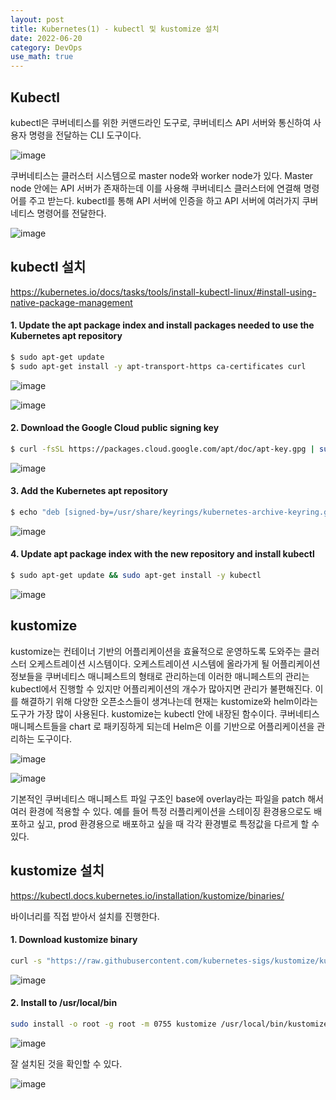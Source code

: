```yaml
---
layout: post
title: Kubernetes(1) - kubectl 및 kustomize 설치
date: 2022-06-20
category: DevOps
use_math: true
---
```


## Kubectl

kubectl은 쿠버네티스를 위한 커맨드라인 도구로, 쿠버네티스 API 서버와 통신하여 사용자 명령을 전달하는 CLI 도구이다. 

![image](https://user-images.githubusercontent.com/61526722/174466798-a48d15d2-7a13-47ca-bd9e-de7259de5fa0.png)

쿠버네티스는 클러스터 시스템으로 master node와 worker node가 있다. Master node 안에는 API 서버가 존재하는데 이를 사용해 쿠버네티스 클러스터에 연결해 명령어를 주고 받는다. kubectl를 통해 API 서버에 인증을 하고 API 서버에 여러가지 쿠버네티스 명령어를 전달한다. 

![image](https://user-images.githubusercontent.com/61526722/174466815-f0ca3e97-73db-4a2f-886f-a9b06276cae2.png)


## kubectl 설치

https://kubernetes.io/docs/tasks/tools/install-kubectl-linux/#install-using-native-package-management

#### 1. Update the apt package index and install packages needed to use the Kubernetes apt repository

```bash
$ sudo apt-get update
$ sudo apt-get install -y apt-transport-https ca-certificates curl
```

![image](https://user-images.githubusercontent.com/61526722/174466953-d0e4f2ee-bdc2-49e0-8c63-bd84f65105a3.png)

![image](https://user-images.githubusercontent.com/61526722/174467019-806a591a-e848-43c5-b081-02664986a519.png)


#### 2. Download the Google Cloud public signing key

```bash
$ curl -fsSL https://packages.cloud.google.com/apt/doc/apt-key.gpg | sudo gpg --dearmor -o /usr/share/keyrings/kubernetes-archive-keyring.gpg
```

![image](https://user-images.githubusercontent.com/61526722/174467109-c5a2feac-bdc6-47ad-9485-33eb1e5e575d.png)


#### 3. Add the Kubernetes apt repository

```bash
$ echo "deb [signed-by=/usr/share/keyrings/kubernetes-archive-keyring.gpg] https://apt.kubernetes.io/ kubernetes-xenial main" | sudo tee /etc/apt/sources.list.d/kubernetes.list
```

![image](https://user-images.githubusercontent.com/61526722/174467157-33e7419d-8e2b-48c7-8455-7c76a780da05.png)


#### 4. Update apt package index with the new repository and install kubectl

```bash
$ sudo apt-get update && sudo apt-get install -y kubectl
```

![image](https://user-images.githubusercontent.com/61526722/174467178-f5ae7706-a7bf-471f-ac2e-4073ab44dd42.png)


## kustomize

kustomize는 컨테이너 기반의 어플리케이션을 효율적으로 운영하도록 도와주는 클러스터 오케스트레이션 시스템이다. 오케스트레이션 시스템에 올라가게 될 어플리케이션 정보들을 쿠버네티스 매니페스트의 형태로 관리하는데 이러한 매니페스트의 관리는 kubectl에서 진행할 수 있지만 어플리케이션의 개수가 많아지면 관리가 불편해진다. 이를 해결하기 위해 다양한 오픈소스들이 생겨나는데 현재는 kustomize와 helm이라는 도구가 가장 많이 사용된다. kustomize는 kubectl 안에 내장된 함수이다. 쿠버네티스 매니페스트들을 chart 로 패키징하게 되는데 Helm은 이를 기반으로 어플리케이션을 관리하는 도구이다. 

![image](https://user-images.githubusercontent.com/61526722/174467573-641a6ea9-ab97-4af4-83d3-a4a2a3c4bc74.png)

![image](https://user-images.githubusercontent.com/61526722/174467578-f4b98e5c-e046-4d31-aae5-64c8d88530c9.png)

기본적인 쿠버네티스 매니페스트 파일 구조인 base에 overlay라는 파일을 patch 해서 여러 환경에 적용할 수 있다. 예를 들어 특정 러플리케이션을 스테이징 환경용으로도 배포하고 싶고, prod 환경용으로 배포하고 싶을 때 각각 환경별로 특정값을 다르게 할 수 있다.

## kustomize 설치 

https://kubectl.docs.kubernetes.io/installation/kustomize/binaries/

바이너리를 직접 받아서 설치를 진행한다. 

#### 1. Download kustomize binary


```bash
curl -s "https://raw.githubusercontent.com/kubernetes-sigs/kustomize/kustomize/${KUSTOMIZE_VERSION}/hack/install_kustomize.sh"  | bash
```

![image](https://user-images.githubusercontent.com/61526722/174467676-a4f92a2a-50e0-44fc-a7f4-2b2338bca42d.png)


#### 2. Install to /usr/local/bin

```bash
sudo install -o root -g root -m 0755 kustomize /usr/local/bin/kustomize
```

![image](https://user-images.githubusercontent.com/61526722/174467748-fcd077cd-2519-42c4-98d7-953489b2203e.png)


잘 설치된 것을 확인할 수 있다.

![image](https://user-images.githubusercontent.com/61526722/174467740-e74f1048-b93b-41b8-9b98-95405c48ded7.png)


